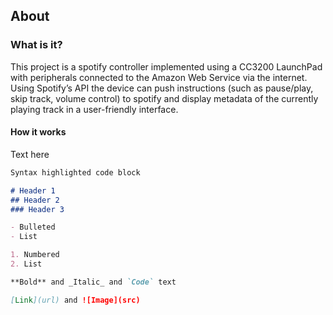 ## About

### What is it?

This project is a spotify controller implemented using a CC3200 LaunchPad with peripherals connected to the Amazon Web Service via the internet. Using Spotify’s API the device can push instructions (such as pause/play, skip track, volume control) to spotify and display metadata of the currently playing track in a user-friendly interface.


#### How it works
Text here

```markdown
Syntax highlighted code block

# Header 1
## Header 2
### Header 3

- Bulleted
- List

1. Numbered
2. List

**Bold** and _Italic_ and `Code` text

[Link](url) and ![Image](src)
```
